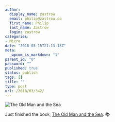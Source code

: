 ```yaml
---
author:
  display_name: zastrow
  email: philip@zastrow.co
  first_name: Philip
  last_name: Zastrow
  login: zastrow
categories:
- Micro
date: "2018-03-15T21:13:18Z"
meta:
  _wpcom_is_markdown: "1"
parent_id: "0"
password: ""
published: true
status: publish
tags: []
title: ""
type: post
url: /2018/03/342/
---
```

<p><img src="https://i.gr-assets.com/images/S/compressed.photo.goodreads.com/books/1360558591l/6396997.jpg" alt="The Old Man and the Sea" /></p>

<p>Just finished the book, <a href="https://www.goodreads.com/review/show/2232655177?utm_medium=api&amp;utm_source=rss">The Old Man and the Sea</a>. 📚</p>